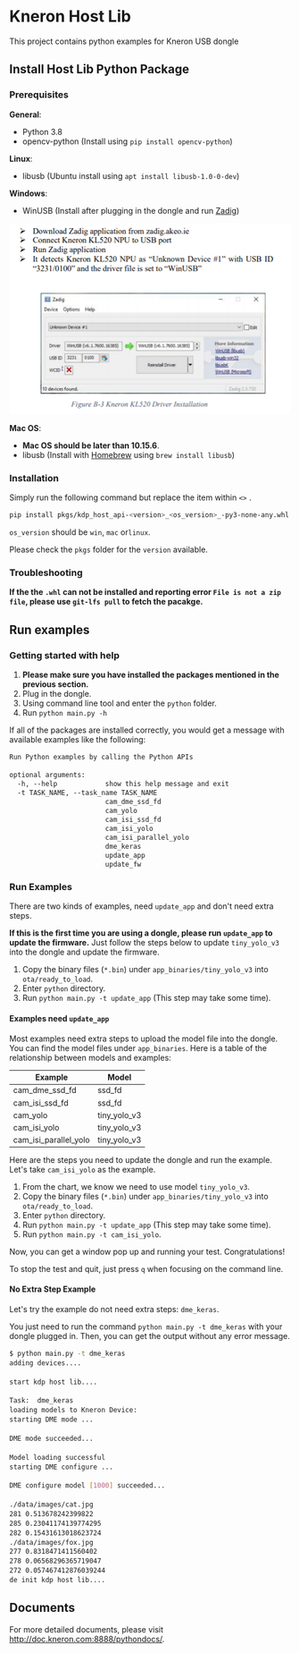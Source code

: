 # Kneron Host Lib

This project contains python examples for Kneron USB dongle

## Install Host Lib Python Package

### Prerequisites

**General**:

* Python 3.8
* opencv-python (Install using `pip install opencv-python`)

**Linux**:

* libusb (Ubuntu install using `apt install libusb-1.0-0-dev`)

**Windows**:

* WinUSB (Install after plugging in the dongle and run [Zadig](https://zadig.akeo.ie/))

![](docs/zadig.jpg)

**Mac OS**:

* **Mac OS should be later than 10.15.6**.
* libusb (Install with [Homebrew](https://brew.sh/) using `brew install libusb`)

### Installation

Simply run the following command but replace the item within `<>` .

```bash
pip install pkgs/kdp_host_api-<version>_<os_version>_-py3-none-any.whl
```

`os_version` should be `win`, `mac` or`linux`.

Please check the `pkgs` folder for the `version` available.

### Troubleshooting

**If the the `.whl` can not be installed and reporting error `File is not a zip file`, please use `git-lfs pull` to fetch the pacakge.**

## Run examples

### Getting started with help

1. **Please make sure you have installed the packages mentioned in the previous section.**
2. Plug in the dongle.
3. Using command line tool and enter the `python` folder.
4. Run `python main.py -h`

If all of the packages are installed correctly, you would get a message with available examples like the following:

```
Run Python examples by calling the Python APIs

optional arguments:
  -h, --help            show this help message and exit
  -t TASK_NAME, --task_name TASK_NAME
                        cam_dme_ssd_fd
                        cam_yolo
                        cam_isi_ssd_fd
                        cam_isi_yolo
                        cam_isi_parallel_yolo
                        dme_keras
                        update_app
                        update_fw
```

### Run Examples

There are two kinds of examples, need `update_app` and don't need extra steps.

**If this is the first time you are using a dongle, please run `update_app` to update the firmware.**
Just follow the steps below to update `tiny_yolo_v3` into the dongle and update the firmware.

1. Copy the binary files (`*.bin`) under `app_binaries/tiny_yolo_v3` into `ota/ready_to_load`.
2. Enter `python` directory.
3. Run `python main.py -t update_app` (This step may take some time).

#### Examples need `update_app`

Most examples need extra steps to upload the model file into the dongle. You can find the model files under `app_binaries`. Here is a table of the relationship between models and examples:

| Example                | Model        |
|------------------------|--------------|
| cam_dme_ssd_fd         | ssd_fd       |
| cam_isi_ssd_fd         | ssd_fd       |
| cam_yolo               | tiny_yolo_v3 |
| cam_isi_yolo           | tiny_yolo_v3 |
| cam_isi_parallel_yolo  | tiny_yolo_v3 |

Here are the steps you need to update the dongle and run the example. Let's take `cam_isi_yolo` as the example.

1. From the chart, we know we need to use model `tiny_yolo_v3`.
2. Copy the binary files (`*.bin`) under `app_binaries/tiny_yolo_v3` into `ota/ready_to_load`.
3. Enter `python` directory.
4. Run `python main.py -t update_app` (This step may take some time).
5. Run `python main.py -t cam_isi_yolo`.

Now, you can get a window pop up and running your test. Congratulations!

To stop the test and quit, just press `q` when focusing on the command line.

#### No Extra Step Example

Let's try the example do not need extra steps: `dme_keras`.

You just need to run the command `python main.py -t dme_keras` with your dongle plugged in. Then, you can get the output without any error message.

```bash
$ python main.py -t dme_keras
adding devices....

start kdp host lib....

Task:  dme_keras
loading models to Kneron Device:
starting DME mode ...

DME mode succeeded...

Model loading successful
starting DME configure ...

DME configure model [1000] succeeded...

./data/images/cat.jpg
281 0.513678242399822
285 0.23041174139774295
282 0.15431613018623724
./data/images/fox.jpg
277 0.8318471411560402
278 0.06568296365719047
272 0.057467412876039244
de init kdp host lib....
```

## Documents

For more detailed documents, please visit <http://doc.kneron.com:8888/pythondocs/>.
